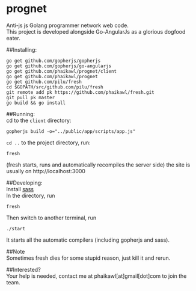 prognet
=======

Anti-js js Golang programmer network web code.  
This project is developed alongside Go-AngularJs as a glorious dogfood eater.  

##Installing:
    
    go get github.com/gopherjs/gopherjs  
    go get github.com/gopherjs/go-angularjs  
    go get github.com/phaikawl/prognet/client
    go get github.com/phaikawl/prognet
    go get github.com/pilu/fresh
    cd $GOPATH/src/github.com/pilu/fresh  
    git remote add pk https://github.com/phaikawl/fresh.git  
    git pull pk master  
    go build && go install  
  

##Running:  
cd to the `client` directory:
    
    gopherjs build -o="../public/app/scripts/app.js"
`cd ..` to the project directory, run:
    
    fresh
(fresh starts, runs and automatically recompiles the server side)
the site is usually on http://localhost:3000

##Developing:  
Install [sass](http://sass-lang.com/install)  
In the directory,
run

    fresh
Then switch to another terminal, run
    
    ./start
It starts all the automatic compilers (including gopherjs and sass).  

##Note  
Sometimes fresh dies for some stupid reason, just kill it and rerun.  

##Interested?  
Your help is needed, contact me at phaikawl[at]gmail[dot]com to join the team.
